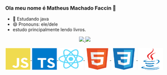 ### Ola meu nome é Matheus Machado Faccin 👋


- 🌱 Estudando java
- 😄 Pronouns: ele/dele
- estudo principalmente lendo livros.

<div align="center">
  <a href="https://github.com/MatheusMFaccin">
  <img height="180em" src="https://github-readme-stats.vercel.app/api?username=MatheusMFaccin&show_icons=true&theme=dracula&include_all_commits=true&count_private=true"/>
  <img height="180em" src="https://github-readme-stats.vercel.app/api/top-langs/?username=MatheusMFaccin&layout=compact&langs_count=7&theme=dracula"/>
</div>
  
<div style="display: inline_block"><br>
  <img align="center" height="70" width="80" src="https://raw.githubusercontent.com/devicons/devicon/master/icons/javascript/javascript-plain.svg">
  <img align="center" height="70" width="80" src="https://raw.githubusercontent.com/devicons/devicon/master/icons/typescript/typescript-plain.svg">
  <img align="center" height="70" width="80" src="https://raw.githubusercontent.com/devicons/devicon/master/icons/react/react-original.svg">
  <img align="center" height="70" width="80" src="https://raw.githubusercontent.com/devicons/devicon/master/icons/html5/html5-original.svg">
  <img align="center" height="70" width="80" src="https://raw.githubusercontent.com/devicons/devicon/master/icons/css3/css3-original.svg">
  <img align="center" height="70" width="80" src="https://raw.githubusercontent.com/devicons/devicon/master/icons/java/java-original.svg">
</div>  

